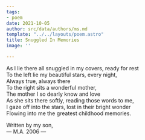 ```yaml
---
tags:
- poem
date: 2021-10-05
author: src/data/authors/ms.md
template: "../../layouts/poem.astro"
title: Snuggled In Memories
image: ''

---
```

As I lie there all snuggled in my covers, ready for rest  
To the left lie my beautiful stars, every night,  
Always true, always there  
To the right sits a wonderful mother,  
The mother I so dearly know and love  
As she sits there softly, reading those words to me,  
I gaze off into the stars, lost in their bright wonder  
Flowing into me the greatest childhood memories.

Written by my son,  
— M.A. 2006 —